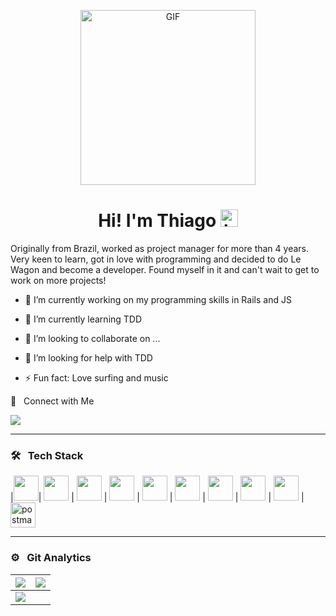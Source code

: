 <p align="center">
<img alt="GIF" src="https://www.sithcomputers.com/wp-content/uploads/2021/02/C-1.gif" height="280" />
 <p/>
<h1 align="center"> Hi! I'm Thiago <img src="https://user-images.githubusercontent.com/1303154/88677602-1635ba80-d120-11ea-84d8-d263ba5fc3c0.gif" width="28px" alt="hi"></h1>

Originally from Brazil, worked as project manager for more than 4 years. Very keen to learn, got in love with programming and decided to do Le Wagon and become a developer. Found myself in it and can't wait to get to work on more projects!


- 🔭 I’m currently working on my programming skills in Rails and JS 
- 🌱 I’m currently learning TDD
- 👯 I’m looking to collaborate on ...
- 🤔 I’m looking for help with TDD 

- ⚡ Fun fact: Love surfing and music

🤝 &nbsp; Connect with Me

[<img src="https://img.shields.io/badge/linkedin-%230077B5.svg?&style=for-the-badge&logo=linkedin&logoColor=white" />](https://www.linkedin.com/in/thiago-rossiter-calazans-b0863866/)

<hr>

### 🛠 &nbsp; Tech Stack

|<img src="https://cdn.jsdelivr.net/gh/devicons/devicon/icons/rails/rails-original-wordmark.svg" width=40 />| <img src="https://cdn.jsdelivr.net/gh/devicons/devicon/icons/javascript/javascript-original.svg" width=40 /> | <img src="https://cdn.jsdelivr.net/gh/devicons/devicon/icons/ruby/ruby-original-wordmark.svg" width=40 /> | <img src="https://cdn.jsdelivr.net/gh/devicons/devicon/icons/postgresql/postgresql-original-wordmark.svg" width=40 /> | <img src="https://cdn.jsdelivr.net/gh/devicons/devicon/icons/html5/html5-original-wordmark.svg" width=40 /> | <img src="https://cdn.jsdelivr.net/gh/devicons/devicon/icons/css3/css3-original-wordmark.svg" width=40 /> | <img src="https://cdn.jsdelivr.net/gh/devicons/devicon/icons/bootstrap/bootstrap-original-wordmark.svg" width=40 /> | <img src="https://cdn.jsdelivr.net/gh/devicons/devicon/icons/git/git-original.svg" width=40 /> | <img src="https://cdn.jsdelivr.net/gh/devicons/devicon/icons/heroku/heroku-plain-wordmark.svg" width=40 /> | <img src="https://www.vectorlogo.zone/logos/getpostman/getpostman-icon.svg" alt="postman" width="40">

<hr>

### ⚙️ &nbsp; Git Analytics

<img src="https://github-readme-stats.vercel.app/api?username=thiagocal&&show_icons=true&count_private=true&theme=github_dark">|<img src="https://github-readme-streak-stats.herokuapp.com/?user=thiagocal&theme=blueberry_duo"/>
|---|---|
<img src="https://github-readme-stats.vercel.app/api/top-langs/?username=thiagocal&layout=compact&theme=github_dark"/>|
